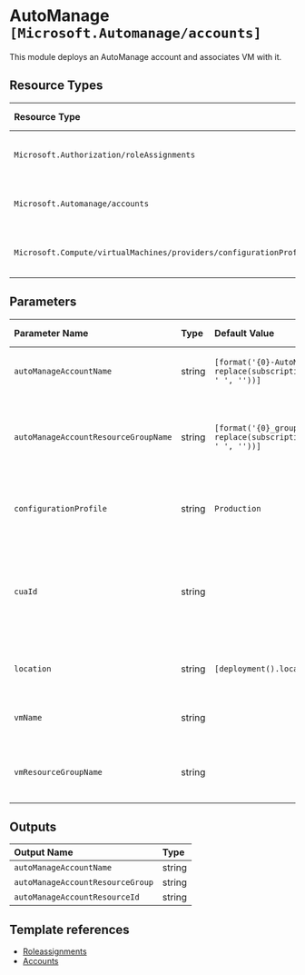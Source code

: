 # AutoManage `[Microsoft.Automanage/accounts]`

This module deploys an AutoManage account and associates VM with it.

## Resource Types

| Resource Type | Api Version |
| :-- | :-- |
| `Microsoft.Authorization/roleAssignments` | 2020-04-01-preview |
| `Microsoft.Automanage/accounts` | 2020-06-30-preview |
| `Microsoft.Compute/virtualMachines/providers/configurationProfileAssignments` | 2020-06-30-preview |

## Parameters

| Parameter Name | Type | Default Value | Possible Values | Description |
| :-- | :-- | :-- | :-- | :-- |
| `autoManageAccountName` | string | `[format('{0}-AutoManage', replace(subscription().displayName, ' ', ''))]` |  | Optional. The name of automanage account |
| `autoManageAccountResourceGroupName` | string | `[format('{0}_group', replace(subscription().displayName, ' ', ''))]` |  | Optional. The resource group name where automanage will be created |
| `configurationProfile` | string | `Production` | `[Production, Dev/Test]` | Optional. The configuration profile of automanage |
| `cuaId` | string |  |  | Optional. Customer Usage Attribution id (GUID). This GUID must be previously registered. |
| `location` | string | `[deployment().location]` |  | Optional. The location of automanage |
| `vmName` | string |  |  | Required. The name of the VM to be associated |
| `vmResourceGroupName` | string |  |  | Required. The name of the VM resource group |

## Outputs

| Output Name | Type |
| :-- | :-- |
| `autoManageAccountName` | string |
| `autoManageAccountResourceGroup` | string |
| `autoManageAccountResourceId` | string |

## Template references

- [Roleassignments](https://docs.microsoft.com/en-us/azure/templates/Microsoft.Authorization/2020-04-01-preview/roleAssignments)
- [Accounts](https://docs.microsoft.com/en-us/azure/templates/Microsoft.Automanage/2020-06-30-preview/accounts)

